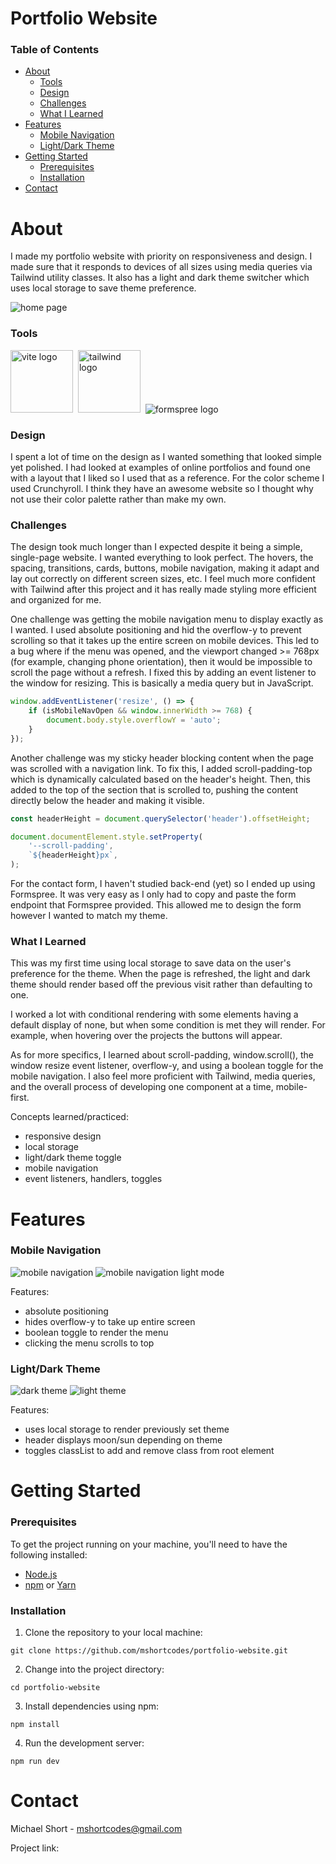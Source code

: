 # Portfolio Website

### Table of Contents

-   [About](#about)
    -   [Tools](#tools)
    -   [Design](#design)
    -   [Challenges](#challenges)
    -   [What I Learned](#what-i-learned)
-   [Features](#features)
    -   [Mobile Navigation](#mobile-navigation)
    -   [Light/Dark Theme](#lightdark-theme)
-   [Getting Started](#getting-started)
    -   [Prerequisites](#prerequisites)
    -   [Installation](#installation)
-   [Contact](#contact)

# About

I made my portfolio website with priority on responsiveness and design. I made sure that it responds to devices of all sizes using media queries via Tailwind utility classes. It also has a light and dark theme switcher which uses local storage to save theme preference.

<img src='./public/readme-images/home.png' alt='home page' />

### Tools

<img src='./public/vite.svg' width='100' alt='vite logo' />&nbsp;
<img src="https://cdn.jsdelivr.net/gh/devicons/devicon@latest/icons/tailwindcss/tailwindcss-original.svg" width='100' alt='tailwind logo' />&nbsp;
<img src="./public/readme-images/formspree-logo.svg" alt='formspree logo' />

### Design

I spent a lot of time on the design as I wanted something that looked simple yet polished. I had looked at examples of online portfolios and found one with a layout that I liked so I used that as a reference. For the color scheme I used Crunchyroll. I think they have an awesome website so I thought why not use their color palette rather than make my own.

### Challenges

The design took much longer than I expected despite it being a simple, single-page website. I wanted everything to look perfect. The hovers, the spacing, transitions, cards, buttons, mobile navigation, making it adapt and lay out correctly on different screen sizes, etc. I feel much more confident with Tailwind after this project and it has really made styling more efficient and organized for me.

One challenge was getting the mobile navigation menu to display exactly as I wanted. I used absolute positioning and hid the overflow-y to prevent scrolling so that it takes up the entire screen on mobile devices. This led to a bug where if the menu was opened, and the viewport changed >= 768px (for example, changing phone orientation), then it would be impossible to scroll the page without a refresh. I fixed this by adding an event listener to the window for resizing. This is basically a media query but in JavaScript.

```js
window.addEventListener('resize', () => {
	if (isMobileNavOpen && window.innerWidth >= 768) {
		document.body.style.overflowY = 'auto';
	}
});
```

Another challenge was my sticky header blocking content when the page was scrolled with a navigation link. To fix this, I added scroll-padding-top which is dynamically calculated based on the header's height. Then, this added to the top of the section that is scrolled to, pushing the content directly below the header and making it visible.

```js
const headerHeight = document.querySelector('header').offsetHeight;

document.documentElement.style.setProperty(
	'--scroll-padding',
	`${headerHeight}px`,
);
```

For the contact form, I haven't studied back-end (yet) so I ended up using Formspree. It was very easy as I only had to copy and paste the form endpoint that Formspree provided. This allowed me to design the form however I wanted to match my theme.

### What I Learned

This was my first time using local storage to save data on the user's preference for the theme. When the page is refreshed, the light and dark theme should render based off the previous visit rather than defaulting to one.

I worked a lot with conditional rendering with some elements having a default display of none, but when some condition is met they will render. For example, when hovering over the projects the buttons will appear.

As for more specifics, I learned about scroll-padding, window.scroll(), the window resize event listener, overflow-y, and using a boolean toggle for the mobile navigation. I also feel more proficient with Tailwind, media queries, and the overall process of developing one component at a time, mobile-first.

Concepts learned/practiced:

-   responsive design
-   local storage
-   light/dark theme toggle
-   mobile navigation
-   event listeners, handlers, toggles

# Features

### Mobile Navigation

<img src='./public/readme-images/mobile-nav.png' alt='mobile navigation' />
<img src='./public/readme-images/mobile-nav-light.png' alt='mobile navigation light mode' />

Features:

-   absolute positioning
-   hides overflow-y to take up entire screen
-   boolean toggle to render the menu
-   clicking the menu scrolls to top

### Light/Dark Theme

<img src='./public/readme-images/dark-theme.png' alt='dark theme' />
<img src='./public/readme-images/light-theme.png' alt='light theme' />

Features:

-   uses local storage to render previously set theme
-   header displays moon/sun depending on theme
-   toggles classList to add and remove class from root element

# Getting Started

### Prerequisites

To get the project running on your machine, you'll need to have the following installed:

-   [Node.js](https://nodejs.org/)
-   [npm](https://www.npmjs.com/) or [Yarn](https://yarnpkg.com/)

### Installation

1. Clone the repository to your local machine:

```
git clone https://github.com/mshortcodes/portfolio-website.git
```

2. Change into the project directory:

```
cd portfolio-website
```

3. Install dependencies using npm:

```
npm install
```

4. Run the development server:

```
npm run dev
```

# Contact

Michael Short - mshortcodes@gmail.com

Project link:
